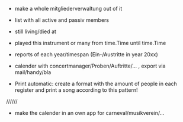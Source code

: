
- make a whole mitgliederverwaltung out of it
- list with all active and passiv members
- still living/died at
- played this instrument or many from time.Time until time.Time
- reports of each year/timespan (Ein-/Austritte in year 20xx)

- calender with concertmanager/Proben/Auftritte/... , export via mail/handy/bla


- Print automatic: create a format with the amount of people in each register and print a song according to this pattern!


//////
- make the calender in an own app for carneval/musikverein/...
